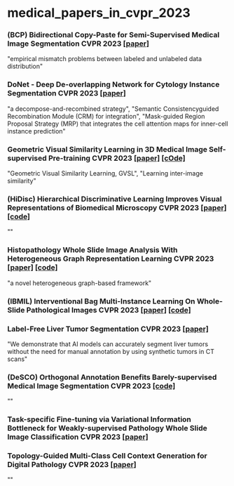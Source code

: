 # medical_papers_in_cvpr_2023

### (BCP) Bidirectional Copy-Paste for Semi-Supervised Medical Image Segmentation CVPR 2023 [[paper]](https://arxiv.org/abs/2305.00673)
"empirical mismatch problems between labeled and unlabeled data distribution"
### DoNet - Deep De-overlapping Network for Cytology Instance Segmentation CVPR 2023 [[paper]](https://arxiv.org/abs/2303.14373)
"a decompose-and-recombined strategy", "Semantic Consistencyguided Recombination Module (CRM) for integration", "Mask-guided Region Proposal Strategy (MRP) that integrates the cell attention maps for inner-cell instance prediction"
### Geometric Visual Similarity Learning in 3D Medical Image Self-supervised Pre-training CVPR 2023 [[paper]](https://arxiv.org/abs/2303.00874) [[cOde]](https://github.com/YutingHe-list/GVSL)
"Geometric Visual Similarity Learning, GVSL", "Learning inter-image similarity"
### (HiDisc) Hierarchical Discriminative Learning Improves Visual Representations of Biomedical Microscopy CVPR 2023 [[paper]](https://arxiv.org/abs/2303.01605) [[code]](https://github.com/MLNeurosurg/hidisc)
""
### Histopathology Whole Slide Image Analysis With Heterogeneous Graph Representation Learning CVPR 2023 [[paper]](https://openaccess.thecvf.com/content/CVPR2023/html/Chan_Histopathology_Whole_Slide_Image_Analysis_With_Heterogeneous_Graph_Representation_Learning_CVPR_2023_paper.html) [[code]](https://github.com/HKU-MedAI/WSI-HGNN)
"a novel heterogeneous graph-based framework"
### (IBMIL) Interventional Bag Multi-Instance Learning On Whole-Slide Pathological Images CVPR 2023 [[paper]](https://arxiv.org/abs/2303.06873) [[code]](https://github.com/HHHedo/IBMIL)
### Label-Free Liver Tumor Segmentation CVPR 2023 [[paper]](https://arxiv.org/abs/2303.14869)
"We demonstrate that AI models can accurately segment liver tumors without the need for manual annotation by using synthetic tumors in CT scans"
### (DeSCO) Orthogonal Annotation Benefits Barely-supervised Medical Image Segmentation CVPR 2023 [[code]](https://github.com/HengCai-NJU/DeSCO)
""
### Task-specific Fine-tuning via Variational Information Bottleneck for Weakly-supervised Pathology Whole Slide Image Classification CVPR 2023 [[paper]](https://arxiv.org/abs/2303.08446)
### Topology-Guided Multi-Class Cell Context Generation for Digital Pathology CVPR 2023 [[paper]](https://arxiv.org/abs/2304.02255)
""
